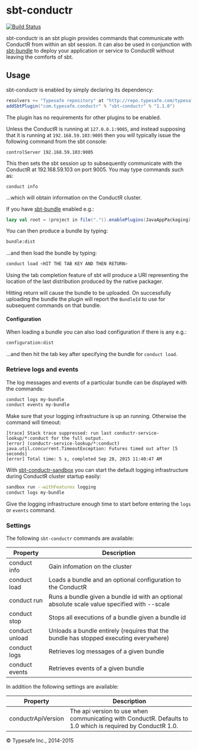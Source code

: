 # sbt-conductr #

[![Build Status](https://api.travis-ci.org/sbt/sbt-conductr.png?branch=master)](https://travis-ci.org/sbt/sbt-conductr)

sbt-conductr is an sbt plugin provides commands that communicate with ConductR from within an sbt session. It can
also be used in conjunction with [sbt-bundle](https://github.com/sbt/sbt-bundle#conductr-bundle-plugin)
 to deploy your application or service to ConductR without leaving the comforts of sbt.

## Usage

sbt-conductr is enabled by simply declaring its dependency:

```scala
resolvers += "Typesafe repository" at "http://repo.typesafe.com/typesafe/releases/"
addSbtPlugin("com.typesafe.conductr" % "sbt-conductr" % "1.1.0")
```

The plugin has no requirements for other plugins to be enabled. 

Unless the ConductR is running at `127.0.0.1:9005`, and instead supposing that it is running at
`192.168.59.103:9005` then you will typically issue the following command from the sbt console:

```
controlServer 192.168.59.103:9005
```

This then sets the sbt session up to subsequently communicate with the ConductR at 192.168.59.103 on port 9005. 
You may type commands such as:

```
conduct info
```

...which will obtain information on the ConductR cluster.

If you have [sbt-bundle](https://github.com/sbt/sbt-bundle#conductr-bundle-plugin) enabled e.g.:

```scala
lazy val root = (project in file(".")).enablePlugins(JavaAppPackaging)
```

You can then produce a bundle by typing:

```bash
bundle:dist
```

...and then load the bundle by typing:

```bash
conduct load <HIT THE TAB KEY AND THEN RETURN>
```

Using the tab completion feature of sbt will produce a URI representing the location of the last distribution
produced by the native packager.

Hitting return will cause the bundle to be uploaded. On successfully uploading the bundle the plugin will report
the `BundleId` to use for subsequent commands on that bundle.

#### Configuration

When loading a bundle you can also load configuration if there is any e.g.:

```bash
configuration:dist
```

...and then hit the tab key after specifying the bundle for `conduct load`.

### Retrieve logs and events

The log messages and events of a particular bundle can be displayed with the commands:

```bash
conduct logs my-bundle
conduct events my-bundle
```

Make sure that your logging infrastructure is up an running. Otherwise the command will timeout: 

```
[trace] Stack trace suppressed: run last conductr-service-lookup/*:conduct for the full output.
[error] (conductr-service-lookup/*:conduct) java.util.concurrent.TimeoutException: Futures timed out after [5 seconds]
[error] Total time: 5 s, completed Sep 28, 2015 11:40:47 AM
```

With [sbt-conductr-sandbox](https://github.com/typesafehub/sbt-conductr-sandbox) you can start the default logging infrastructure during ConductR cluster startup easily:

```bash
sandbox run --withFeatures logging
conduct logs my-bundle
```

Give the logging infrastructure enough time to start before entering the `logs` or `events` command.

### Settings

The following `sbt-conductr` commands are available:

Property               | Description
-----------------------|------------
conduct info           | Gain infomation on the cluster
conduct load           | Loads a bundle and an optional configuration to the ConductR
conduct run            | Runs a bundle given a bundle id with an optional absolute scale value specified with --scale
conduct stop           | Stops all executions of a bundle given a bundle id
conduct unload         | Unloads a bundle entirely (requires that the bundle has stopped executing everywhere)
conduct logs           | Retrieves log messages of a given bundle
conduct events         | Retrieves events of a given bundle

In addition the following settings are available:

Property           | Description
-------------------|------------
conductrApiVersion | The api version to use when communicating with ConductR. Defaults to 1.0 which is required by ConductR 1.0.


&copy; Typesafe Inc., 2014-2015
